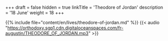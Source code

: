 +++
draft = false
hidden = true
linkTitle = 'Theodore of Jordan'
description = '18 June'
weight = 18
+++

{{% include file="content/en/lives/theodore-of-jordan.md" %}}
{{< audio "https://orthodoxy.sgp1.cdn.digitaloceanspaces.com/fr-augustin/THEODORE_OF_JORDAN.mp3" >}}
